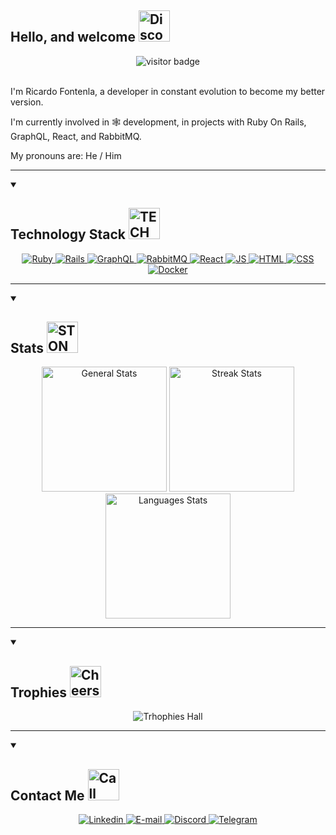 <h2 id="title">Hello, and welcome <img alt="Disco Cat!" src="https://media.tenor.com/P-8ZvqnS4AwAAAAC/dancing-cat-dancing-kitten.gif" width="50"></h2>

<div id="badges" align="center">
  <img alt="visitor badge" src="https://komarev.com/ghpvc/?username=ricfontenla&label=PROFILE+VISITS&color=7f3ace&style=for-the-badge"/>
</div>

<br/>

<div id="description">
  <p>I'm Ricardo Fontenla, a developer in constant evolution to become my better version.<p>
  <p>I'm currently involved in 🕸️ development, in projects with Ruby On Rails, GraphQL, React, and RabbitMQ.</p>
  <p>My pronouns are: He / Him</p>
</div>

---

<details open>
  <summary>
    <h2 id="subtitle1">
      Technology Stack <img alt="TECHNOLOGY!" src="https://media.giphy.com/media/JYZWs0UkzK2WKBoCUM/giphy.gif" width="50">
    </h2>
  </summary>

  <div id="technology" align="center">
    <a href="https://www.ruby-lang.org/en/">
      <img alt="Ruby" src="https://img.shields.io/badge/ruby-%23CC342D.svg?style=for-the-badge&logo=ruby&logoColor=white"/>
    </a>
    <a href="https://rubyonrails.org/">
      <img alt="Rails" src="https://img.shields.io/badge/rails-%23CC0000.svg?style=for-the-badge&logo=ruby-on-rails&logoColor=white"/>
    </a>
    <a href="https://graphql.org/">
      <img alt="GraphQL" src="https://img.shields.io/badge/-GraphQL-E10098?style=for-the-badge&logo=graphql&logoColor=white"/>
    </a>
    <a href="https://www.rabbitmq.com/">
      <img alt="RabbitMQ" src="https://img.shields.io/badge/Rabbitmq-FF6600?style=for-the-badge&logo=rabbitmq&logoColor=white"/>
    </a>
    <a href="https://reactjs.org/ ">
      <img alt="React" src="https://img.shields.io/badge/react-%2320232a.svg?style=for-the-badge&logo=react&logoColor=%2361DAFB"/>
    </a>
    <a href="https://developer.mozilla.org/en-US/docs/Web/JavaScript">
      <img alt="JS" src="https://img.shields.io/badge/javascript-%23323330.svg?style=for-the-badge&logo=javascript&logoColor=%23F7DF1E"/>
    </a>
    <a href="https://www.w3schools.com/html/">
      <img alt="HTML" src="https://img.shields.io/badge/html5-%23E34F26.svg?style=for-the-badge&logo=html5&logoColor=white"/>
    </a>
    <a href="https://www.w3schools.com/css/">
      <img alt="CSS" src="https://img.shields.io/badge/css3-%231572B6.svg?style=for-the-badge&logo=css3&logoColor=white"/>
    </a>
    <a href="https://www.docker.com/">
      <img alt="Docker" src="https://img.shields.io/badge/docker-%230db7ed.svg?style=for-the-badge&logo=docker&logoColor=white"/>
    </a>
  </div>
</details>

---

<details open>
  <summary>
    <h2 id="subtitle2">
      Stats <img alt="STONKS!!!" src="https://media.giphy.com/media/YnkMcHgNIMW4Yfmjxr/giphy.gif" width="50">
    </h2>
  </summary>

  <div id="stats" align="center">
    <img alt="General Stats" height="200px" src="https://ric-fontenla-github-readme-stats.vercel.app/api?username=ricfontenla&show_icons=true&include_all_commits=true&count_private=true&theme=midnight-purple"/>
    <img alt="Streak Stats" height="200px" src="https://github-readme-streak-stats.herokuapp.com?user=ricfontenla&theme=midnight-purple&hide_border=false&fire=DD2727"/>
    <img alt="Languages Stats" height="200px" src="https://ric-fontenla-github-readme-stats.vercel.app/api/top-langs/?username=ricfontenla&layout=compact&theme=midnight-purple"/>
  </div>
</details>

---

<details open>
  <summary>
    <h2 id="subtitle3">
      Trophies <img alt="Cheers!" src="https://media.giphy.com/media/14cDsqOkks6O8U/giphy.gif" width="50">
    </h2>
  </summary>

  <div id="trophies" align="center">
    <img alt="Trhophies Hall" src="https://github-profile-trophy.vercel.app/?username=ricfontenla&theme=discord&no-bg=true&no-frame=true"/>
  </div>
</details>  

---

<details open>
  <summary>
    <h2 id="subtitle4">
      Contact Me <img alt="Call me maybe" src="https://media.giphy.com/media/KZe6AUvEcZhvxvr2y5/giphy.gif" width="50">
    </h2>
  </summary>

<div id="social" align="center">
  <a href="https://www.linkedin.com/in/ricardo-fontenla/">
    <img alt="Linkedin" src="https://img.shields.io/badge/-Ricardo_Fontenla-blue?style=for-the-badge&logo=Linkedin&logoColor=white&link=https://www.linkedin.com/in/ritik-rawal-698a18142/"/>
  </a>
  <a href="mailto: fontenla.ric@gmail.com">
    <img alt="E-mail" src="https://img.shields.io/badge/-fontenla.ric@gmail.com-c14438?style=for-the-badge&logo=Gmail&logoColor=white&link=mailto:fontenla.ric@gmail.com"/>
  </a>
  <a href="http://discord.com/users/280806348206243840">
    <img alt="Discord" src="https://img.shields.io/badge/-Glitch-%235865F2.svg?style=for-the-badge&logo=discord&logoColor=white"/>
  </a>
  <a href="https://t.me/Ricfontenla">
    <img alt="Telegram" src="https://img.shields.io/badge/-Ricfontenla-2CA5E0?style=for-the-badge&logo=telegram&logoColor=white"/>
  </a>
</div>
